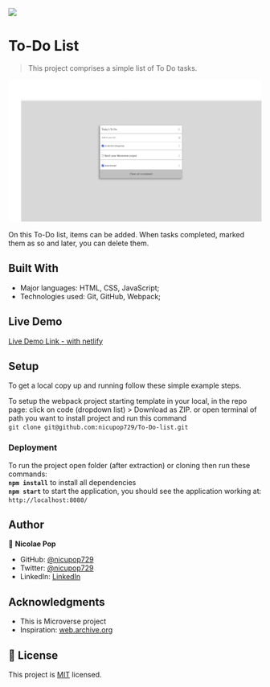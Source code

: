 ![](https://img.shields.io/badge/Microverse-blueviolet)

# To-Do List

> This project comprises a simple list of To Do tasks.

![screenshot](./src/img/to-do-list.jpg)

On this To-Do list, items can be added. When tasks completed, marked them as so and later, you can delete them.

## Built With

- Major languages: HTML, CSS, JavaScript;
- Technologies used: Git, GitHub, Webpack;

## Live Demo

[Live Demo Link - with netlify](https://to-do-list-by-nicu-pop.netlify.app/)

## Setup

To get a local copy up and running follow these simple example steps.

To setup the webpack project starting template in your local, in the repo page:
click on code (dropdown list) > Download as ZIP.
or open terminal of path you want to install project and run this command <br>
`git clone git@github.com:nicupop729/To-Do-list.git`

### Deployment

To run the project open folder (after extraction) or cloning then run these commands: <br>
**`npm install`** to install all dependencies <br>
**`npm start`** to start the application, you should see the application working at: `http://localhost:8080/`

## Author

👤 **Nicolae Pop**

- GitHub: [@nicupop729](https://github.com/nicupop729)
- Twitter: [@nicupop729](https://twitter.com/nicupop729)
- LinkedIn: [LinkedIn](https://www.linkedin.com/in/nicolae-pop/)

## Acknowledgments

- This is Microverse project
- Inspiration: [web.archive.org](https://web.archive.org/web/20180320194056/http://www.getminimalist.com:80/)

## 📝 License

This project is [MIT](./MIT.md) licensed.
